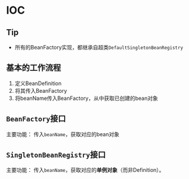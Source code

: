 # IOC

## Tip

- 所有的BeanFactory实现，都继承自超类`DefaultSingletonBeanRegistry`

## 基本的工作流程

1. 定义BeanDefinition
2. 将其传入BeanFactory
3. 将beanName传入BeanFactory，从中获取已创建的bean对象

## `BeanFactory`接口
主要功能： 传入`beanName`，获取对应的bean对象

## `SingletonBeanRegistry`接口

主要功能： 传入`beanName`，获取对应的<b>单例对象</b>（而非Definition）。

